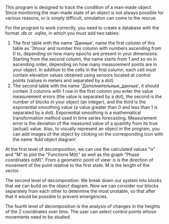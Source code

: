 This program is designed to track the condition of a man-made object. 
Since monitoring the man-made state of an object is not always possible for various reasons, or is simply difficult, simulation can come to the rescue.

For the program to work correctly, you need to create a database with the format .db or .sqlite, in which you must add two tables:
1. The first table with the name 'Данные', name the first column of this table as 'Эпоха' and number this column with numbers
ascending from 0 to, depending on how many epochs are present in your dimensions. Starting from the second column, the name
starts from 1 and so on in ascending order, depending on how many measurement points are in your object.
In addition to the cells in the first column, each cell must contain elevation values obtained using sensors located at control points (values in meters and separated by a dot).
2. The second table with the name 'Дополнительные_данные', it should contain 3 columns with 1 row in the first column you enter the value
measurement errors (the value is separated by a dot), the second is the number of blocks in your object (an integer), and the third
is the exponential smoothing value (a value greater than 0 and less than 1 is separated by a dot).
Exponential smoothing is a mathematical transformation method used in time series forecasting.
Measurement error is the deviation of the measured value of a quantity from its true (actual) value.
Also, to visually represent an object in the program, you can add images of the object by clicking on the corresponding icon with the name 'Add object diagram'.

At the first level of decomposition, we can use the calculated values "α" and "M" to plot the "Functions M(t)" as well as the graph "Phase coordinates α(M)".
From a geometric point of view:
α is the direction of movement of the point relative to the first state.
M is the length of the vector.

The second level of decomposition: We break down our system into blocks that we can build on the object diagram.
Now we can consider our blocks separately from each other to determine the most unstable, so that after that it would be possible to prevent emergencies.

The fourth level of decomposition
is the analysis of changes in the heights of the Z coordinates over time.
The user can select control points whose movements need to be studied.
